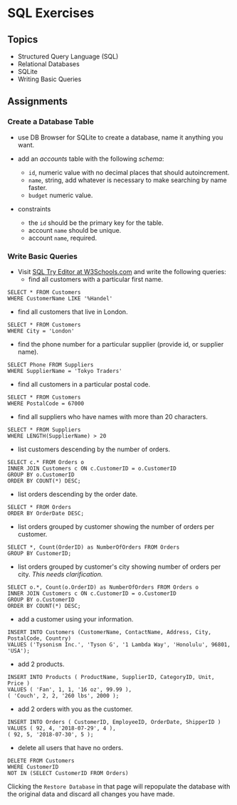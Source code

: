 # SQL Exercises 

## Topics

- Structured Query Language (SQL)
- Relational Databases
- SQLite
- Writing Basic Queries

## Assignments

### Create a Database Table

- use DB Browser for SQLite to create a database, name it anything you want.
- add an _accounts_ table with the following _schema_:

  - `id`, numeric value with no decimal places that should autoincrement.
  - `name`, string, add whatever is necessary to make searching by name faster.
  - `budget` numeric value.

- constraints
  - the `id` should be the primary key for the table.
  - account `name` should be unique.
  - account `name`, required.

### Write Basic Queries

- Visit [SQL Try Editor at W3Schools.com](https://www.w3schools.com/Sql/tryit.asp?filename=trysql_select_top) and write the following queries:
  - find all customers with a particular first name.
```
SELECT * FROM Customers
WHERE CustomerName LIKE '%Handel'
```
  - find all customers that live in London.
```
SELECT * FROM Customers
WHERE City = 'London'
```
  - find the phone number for a particular supplier (provide id, or supplier name).
```
SELECT Phone FROM Suppliers
WHERE SupplierName = 'Tokyo Traders'
```
  - find all customers in a particular postal code.
```
SELECT * FROM Customers
WHERE PostalCode = 67000
```
  - find all suppliers who have names with more than 20 characters.
```
SELECT * FROM Suppliers
WHERE LENGTH(SupplierName) > 20
```
  - list customers descending by the number of orders.
```
SELECT c.* FROM Orders o
INNER JOIN Customers c ON c.CustomerID = o.CustomerID
GROUP BY o.CustomerID
ORDER BY COUNT(*) DESC;
```
  - list orders descending by the order date.
```
SELECT * FROM Orders
ORDER BY OrderDate DESC;
```
  - list orders grouped by customer showing the number of orders per customer.
```
SELECT *, Count(OrderID) as NumberOfOrders FROM Orders
GROUP BY CustomerID;
```
  - list orders grouped by customer's city showing number of orders per city.
  _This needs clarification._
```
SELECT o.*, Count(o.OrderID) as NumberOfOrders FROM Orders o
INNER JOIN Customers c ON c.CustomerID = o.CustomerID
GROUP BY o.CustomerID
ORDER BY COUNT(*) DESC;
```
  - add a customer using your information.
```
INSERT INTO Customers (CustomerName, ContactName, Address, City, PostalCode, Country)
VALUES ('Tysonism Inc.', 'Tyson G', '1 Lambda Way', 'Honolulu', 96801, 'USA');
```
  - add 2 products.
```
INSERT INTO Products ( ProductName, SupplierID,	CategoryID,	Unit, Price ) 
VALUES ( 'Fan', 1, 1, '16 oz', 99.99 ), 
( 'Couch', 2, 2, '260 lbs', 2000 );
```
  - add 2 orders with you as the customer.
```
INSERT INTO Orders ( CustomerID, EmployeeID, OrderDate, ShipperID ) 
VALUES ( 92, 4, '2018-07-29', 4 ), 
( 92, 5, '2018-07-30', 5 );
```
  - delete all users that have no orders.
```
DELETE FROM Customers
WHERE CustomerID 
NOT IN (SELECT CustomerID FROM Orders)
```

Clicking the `Restore Database` in that page will repopulate the database with the original data and discard all changes you have made.